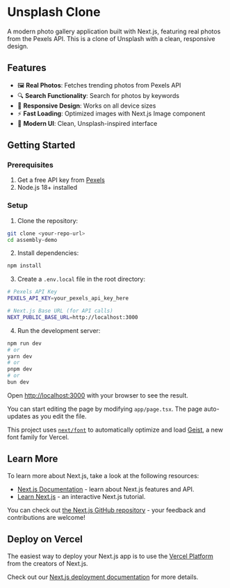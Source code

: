 # Unsplash Clone

A modern photo gallery application built with Next.js, featuring real photos from the Pexels API. This is a clone of Unsplash with a clean, responsive design.

## Features

- 🖼️ **Real Photos**: Fetches trending photos from Pexels API
- 🔍 **Search Functionality**: Search for photos by keywords
- 📱 **Responsive Design**: Works on all device sizes
- ⚡ **Fast Loading**: Optimized images with Next.js Image component
- 🎨 **Modern UI**: Clean, Unsplash-inspired interface

## Getting Started

### Prerequisites

1. Get a free API key from [Pexels](https://www.pexels.com/api/)
2. Node.js 18+ installed

### Setup

1. Clone the repository:
```bash
git clone <your-repo-url>
cd assembly-demo
```

2. Install dependencies:
```bash
npm install
```

3. Create a `.env.local` file in the root directory:
```bash
# Pexels API Key
PEXELS_API_KEY=your_pexels_api_key_here

# Next.js Base URL (for API calls)
NEXT_PUBLIC_BASE_URL=http://localhost:3000
```

4. Run the development server:

```bash
npm run dev
# or
yarn dev
# or
pnpm dev
# or
bun dev
```

Open [http://localhost:3000](http://localhost:3000) with your browser to see the result.

You can start editing the page by modifying `app/page.tsx`. The page auto-updates as you edit the file.

This project uses [`next/font`](https://nextjs.org/docs/app/building-your-application/optimizing/fonts) to automatically optimize and load [Geist](https://vercel.com/font), a new font family for Vercel.

## Learn More

To learn more about Next.js, take a look at the following resources:

- [Next.js Documentation](https://nextjs.org/docs) - learn about Next.js features and API.
- [Learn Next.js](https://nextjs.org/learn) - an interactive Next.js tutorial.

You can check out [the Next.js GitHub repository](https://github.com/vercel/next.js) - your feedback and contributions are welcome!

## Deploy on Vercel

The easiest way to deploy your Next.js app is to use the [Vercel Platform](https://vercel.com/new?utm_medium=default-template&filter=next.js&utm_source=create-next-app&utm_campaign=create-next-app-readme) from the creators of Next.js.

Check out our [Next.js deployment documentation](https://nextjs.org/docs/app/building-your-application/deploying) for more details.
